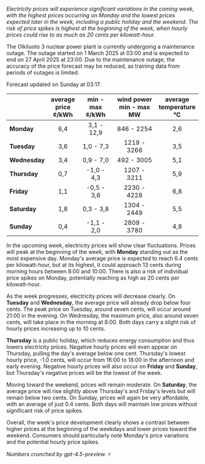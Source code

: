 *Electricity prices will experience significant variations in the coming week, with the highest prices occurring on Monday and the lowest prices expected later in the week, including a public holiday and the weekend. The risk of price spikes is highest at the beginning of the week, when hourly prices could rise to as much as 20 cents per kilowatt-hour.*

The Olkiluoto 3 nuclear power plant is currently undergoing a maintenance outage. The outage started on 1 March 2025 at 03:00 and is expected to end on 27 April 2025 at 23:00. Due to the maintenance outage, the accuracy of the price forecast may be reduced, as training data from periods of outages is limited.

Forecast updated on Sunday at 03:17.

|              | average<br>price<br>¢/kWh | min - max<br>¢/kWh | wind power<br>min - max<br>MW | average<br>temperature<br>°C |
|:-------------|:----------------:|:----------------:|:-------------:|:-------------:|
| **Monday**   |       6,4        |    3,1 - 12,9    |      846 - 2254     |       2,6       |
| **Tuesday**     |       3,6        |    1,0 - 7,3     |     1219 - 3266     |       3,5       |
| **Wednesday** |       3,4        |    0,9 - 7,0     |      492 - 3005     |       5,1       |
| **Thursday**     |       0,7        |   -1,0 - 4,3     |     1207 - 3211     |       5,9       |
| **Friday**   |       1,1        |   -0,5 - 3,6     |     2230 - 4228     |       6,8       |
| **Saturday**    |       1,8        |    0,3 - 3,8     |     1304 - 2449     |       5,5       |
| **Sunday**   |       0,4        |   -1,1 - 2,0     |     2809 - 3780     |       4,8       |

In the upcoming week, electricity prices will show clear fluctuations. Prices will peak at the beginning of the week, with **Monday** standing out as the most expensive day. Monday's average price is expected to reach 6.4 cents per kilowatt-hour, but at its highest, it could approach 13 cents during morning hours between 8:00 and 10:00. There is also a risk of individual price spikes on Monday, potentially reaching as high as 20 cents per kilowatt-hour.

As the week progresses, electricity prices will decrease clearly. On **Tuesday** and **Wednesday**, the average price will already drop below four cents. The peak price on Tuesday, around seven cents, will occur around 21:00 in the evening. On Wednesday, the maximum price, also around seven cents, will take place in the morning at 8:00. Both days carry a slight risk of hourly prices increasing up to 10 cents.

**Thursday** is a public holiday, which reduces energy consumption and thus lowers electricity prices. Negative hourly prices will even appear on Thursday, pulling the day's average below one cent. Thursday's lowest hourly price, -1.0 cents, will occur from 16:00 to 18:00 in the afternoon and early evening. Negative hourly prices will also occur on **Friday** and **Sunday**, but Thursday's negative prices will be the lowest of the week.

Moving toward the weekend, prices will remain moderate. On **Saturday**, the average price will rise slightly above Thursday's and Friday's levels but will remain below two cents. On Sunday, prices will again be very affordable, with an average of just 0.4 cents. Both days will maintain low prices without significant risk of price spikes.

Overall, the week's price development clearly shows a contrast between higher prices at the beginning of the weekdays and lower prices toward the weekend. Consumers should particularly note Monday's price variations and the potential hourly price spikes.

*Numbers crunched by gpt-4.5-preview.* ⚡
